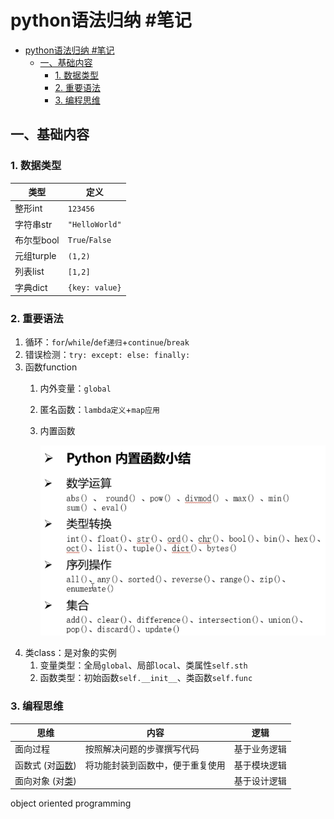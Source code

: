 # python语法归纳 #笔记

- [python语法归纳 #笔记](#python语法归纳-笔记)
  - [一、基础内容](#一基础内容)
    - [1. 数据类型](#1-数据类型)
    - [2. 重要语法](#2-重要语法)
    - [3. 编程思维](#3-编程思维)

## 一、基础内容

### 1. 数据类型
   |类型|定义|
   |--|--|
   |整形int|`123456`|
   |字符串str|`"HelloWorld"`|
   |布尔型bool|`True`/`False`|
   |元组turple|`(1,2)`|
   |列表list|`[1,2]`|
   |字典dict|`{key: value}`|

### 2. 重要语法
   1. 循环：`for`/`while`/`def递归`+`continue`/`break`
   2. 错误检测：`try: except: else: finally:`
   3. 函数function
      1. 内外变量：`global`
      2. 匿名函数：`lambda定义`+`map应用`
      3. 内置函数

         ![20220806170848](https://raw.githubusercontent.com/dsw676676/picture/main/image/20220806170848.png)
   4. 类class：是对象的实例
      1. 变量类型：全局`global`、局部`local`、类属性`self.sth`
      2. 函数类型：初始函数`self.__init__`、类函数`self.func`

### 3. 编程思维
   |思维|内容|逻辑|
   |--|--|--|
   |面向过程|按照解决问题的步骤撰写代码|基于业务逻辑|
   |函数式 (对[函数](#2-重要语法))|将功能封装到函数中，便于重复使用|基于模块逻辑|
   |面向对象 (对[类](#2-重要语法))||基于设计逻辑|

   object oriented programming
